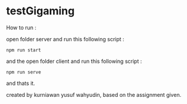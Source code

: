 # testGigaming

How to run :

open folder server and run this following script :

```npm run start```

and the open folder client and run this following script :

```npm run serve```

and thats it.

created by kurniawan yusuf wahyudin, based on the assignment given.
